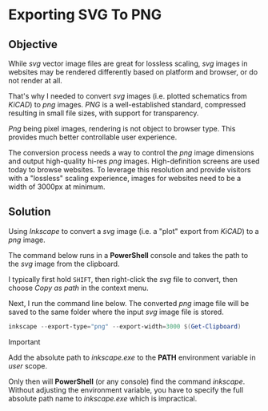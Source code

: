 # Exporting SVG To PNG

## Objective

While *svg* vector image files are great for lossless scaling, *svg* images in websites may be rendered differently based on platform and browser, or do not render at all.

That's why I needed to convert *svg* images (i.e. plotted schematics from *KiCAD*) to *png* images. *PNG* is a well-established standard, compressed resulting in small file sizes, with support for transparency. 

*Png* being pixel images, rendering is not object to browser type. This provides much better controllable user experience.

The conversion process needs a way to control the *png* image dimensions and output high-quality hi-res *png* images. High-definition screens are used today to browse websites. To leverage this resolution and provide visitors with a "lossless" scaling experience, images for websites need to be a width of 3000px at minimum.

## Solution
Using *Inkscape* to convert a *svg* image (i.e. a "plot" export from *KiCAD*) to a *png* image.

The command below runs in a **PowerShell** console and takes the path to the *svg* image from the clipboard.

I typically first hold `SHIFT`, then right-click the *svg* file to convert, then choose *Copy as path* in the context menu.

Next, I run the command line below. The converted *png* image file will be saved to the same folder where the input *svg* image file is stored.

```powershell
inkscape --export-type="png" --export-width=3000 $(Get-Clipboard)
```
> [!IMPORTANT]  
> Add the absolute path to *inkscape.exe* to the **PATH** environment variable in *user* scope.
>
> Only then will **PowerShell** (or any console) find the command *inkscape*. Without adjusting the environment variable, you have to specify the full absolute path name to *inkscape.exe* which is impractical.
